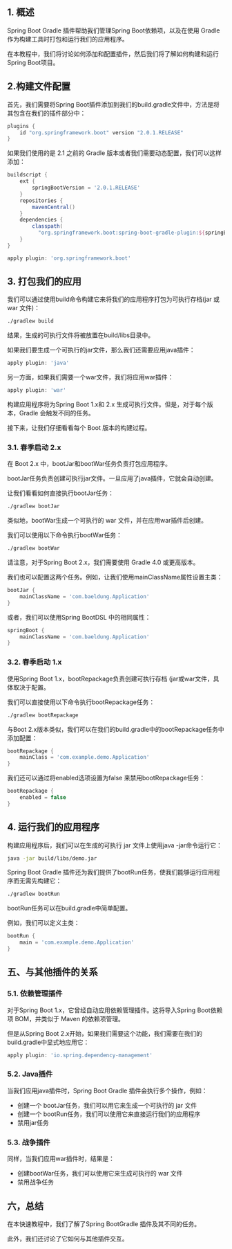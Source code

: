 ## 1. 概述

Spring Boot Gradle 插件帮助我们管理Spring Boot依赖项，以及在使用 Gradle 作为构建工具时打包和运行我们的应用程序。

在本教程中，我们将讨论如何添加和配置插件，然后我们将了解如何构建和运行Spring Boot项目。

## 2.构建文件配置

首先，我们需要将Spring Boot插件添加到我们的build.gradle文件中，方法是将其包含在我们的插件部分中：

```groovy
plugins {
    id "org.springframework.boot" version "2.0.1.RELEASE"
}
```

如果我们使用的是 2.1 之前的 Gradle 版本或者我们需要动态配置，我们可以这样添加：

```groovy
buildscript {
    ext {
        springBootVersion = '2.0.1.RELEASE'
    }
    repositories {
        mavenCentral()
    }
    dependencies {
        classpath(
          "org.springframework.boot:spring-boot-gradle-plugin:${springBootVersion}")
    }
}

apply plugin: 'org.springframework.boot'
```

## 3. 打包我们的应用

我们可以通过使用build命令构建它来将我们的应用程序打包为可执行存档(jar 或 war 文件)：

```bash
./gradlew build
```

结果，生成的可执行文件将被放置在build/libs目录中。

如果我们要生成一个可执行的jar文件，那么我们还需要应用java插件：

```groovy
apply plugin: 'java'
```

另一方面，如果我们需要一个war文件，我们将应用war插件：

```groovy
apply plugin: 'war'
```

构建应用程序将为Spring Boot 1.x和 2.x 生成可执行文件。但是，对于每个版本，Gradle 会触发不同的任务。

接下来，让我们仔细看看每个 Boot 版本的构建过程。

### 3.1. 春季启动 2.x

在 Boot 2.x 中，bootJar和bootWar任务负责打包应用程序。

bootJar任务负责创建可执行jar文件。一旦应用了java插件，它就会自动创建。

让我们看看如何直接执行bootJar任务：

```bash
./gradlew bootJar
```

类似地，bootWar生成一个可执行的 war 文件，并在应用war插件后创建。

我们可以使用以下命令执行bootWar任务：

```bash
./gradlew bootWar
```

请注意，对于Spring Boot 2.x，我们需要使用 Gradle 4.0 或更高版本。

我们也可以配置这两个任务。例如，让我们使用mainClassName属性设置主类：

```groovy
bootJar {
    mainClassName = 'com.baeldung.Application'
}
```

或者，我们可以使用Spring BootDSL 中的相同属性：

```groovy
springBoot {
    mainClassName = 'com.baeldung.Application'
}
```

### 3.2. 春季启动 1.x

使用Spring Boot 1.x，bootRepackage负责创建可执行存档 (jar或war文件，具体取决于配置。

我们可以直接使用以下命令执行bootRepackage任务：

```bash
./gradlew bootRepackage
```

与Boot 2.x版本类似，我们可以在我们的build.gradle中的bootRepackage任务中添加配置：

```groovy
bootRepackage {
    mainClass = 'com.example.demo.Application'
}
```

我们还可以通过将enabled选项设置为false 来禁用bootRepackage任务：

```groovy
bootRepackage {
    enabled = false
}
```

## 4. 运行我们的应用程序

构建应用程序后，我们可以在生成的可执行 jar 文件上使用java -jar命令运行它：

```bash
java -jar build/libs/demo.jar
```

Spring Boot Gradle 插件还为我们提供了bootRun任务，使我们能够运行应用程序而无需先构建它：

```bash
./gradlew bootRun
```

bootRun任务可以在build.gradle中简单配置。

例如，我们可以定义主类：

```groovy
bootRun {
    main = 'com.example.demo.Application'
}
```

## 五、与其他插件的关系

### 5.1. 依赖管理插件

对于Spring Boot 1.x，它曾经自动应用依赖管理插件。这将导入Spring Boot依赖项 BOM，并类似于 Maven 的依赖项管理。

但是从Spring Boot 2.x开始，如果我们需要这个功能，我们需要在我们的build.gradle中显式地应用它：

```groovy
apply plugin: 'io.spring.dependency-management'
```

### 5.2. Java插件

当我们应用java插件时，Spring Boot Gradle 插件会执行多个操作，例如：

-   创建一个 bootJar任务，我们可以用它来生成一个可执行的 jar 文件
-   创建一个 bootRun任务，我们可以使用它来直接运行我们的应用程序
-   禁用jar任务

### 5.3. 战争插件

同样，当我们应用war插件时，结果是：

-   创建bootWar任务，我们可以使用它来生成可执行的 war 文件
-   禁用战争任务

## 六，总结

在本快速教程中，我们了解了Spring BootGradle 插件及其不同的任务。

此外，我们还讨论了它如何与其他插件交互。